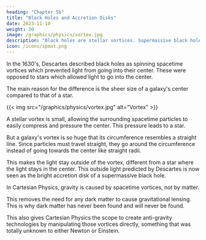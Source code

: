 ```yaml
---
heading: "Chapter 5b"
title: "Black Holes and Accretion Disks"
date: 2023-11-10
weight: 30
image: /graphics/physics/vortex.jpg
description: "Black holes are stellar vortices. Supermassive black holes are galactic vortices"
icon: /icons/spmat.png
---
```



<!-- How Descartes Described the Mechanism of . -->

In the 1630's, Descartes described black holes as spinning spacetime vortices which prevented light from going into their center. These were opposed to stars which allowed light to go into the center.

The main reason for the difference is the sheer size of a galaxy's center compared to that of a star.

{{< img src="/graphics/physics/vortex.jpg" alt="Vortex" >}}

A stellar vortex is small, allowing the surrounding spacetime particles to easily compress and pressure the center. This pressure leads to a star.

But a galaxy's vortex is so huge that its circumference resembles a straight line. Since particles must travel straight, they go around the circumference instead of going towards the center like straight radii.

This makes the light stay outside of the vortex, different from a star where the light stays in the center. This outside light predicted by Descartes is now seen as the bright accretion disk of a supermassive black hole.

In Cartesian Physics, gravity is caused by spacetime vortices, not by matter. 

This removes the need for any dark matter to cause gravitational lensing. This is why dark matter has never been found and will never be found. 

This also gives Cartesian Physics the scope to create anti-gravity technologies by manipulating those vortices directly, something that was totally unknown to either Newton or Einstein.

